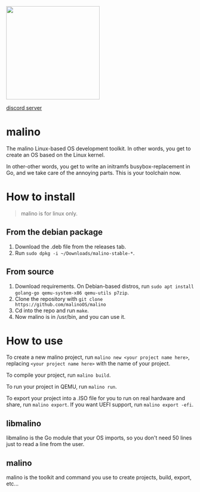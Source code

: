 <img src="https://winksplorer.net/malino.png" width="250">

[discord server](https://discord.gg/2yfxxfNT6F)

# malino
The malino Linux-based OS development toolkit. In other words, you get to create an OS based on the Linux kernel.

In other-other words, you get to write an initramfs busybox-replacement in Go, and we take care of the annoying parts. This is your toolchain now.

# How to install
> malino is for linux only.

## From the debian package
1. Download the .deb file from the releases tab.
2. Run `sudo dpkg -i ~/Downloads/malino-stable-*`.

## From source
1. Download requirements. On Debian-based distros, run `sudo apt install golang-go qemu-system-x86 qemu-utils p7zip`.
2. Clone the repository with `git clone https://github.com/malinoOS/malino`
3. Cd into the repo and run `make`.
4. Now malino is in /usr/bin, and you can use it.

# How to use

To create a new malino project, run `malino new <your project name here>`, replacing `<your project name here>` with the name of your project.

To compile your project, run `malino build`.

To run your project in QEMU, run `malino run`.

To export your project into a .ISO file for you to run on real hardware and share, run `malino export`. If you want UEFI support, run `malino export -efi`.

## libmalino
libmalino is the Go module that your OS imports, so you don't need 50 lines just to read a line from the user.

## malino
malino is the toolkit and command you use to create projects, build, export, etc...
